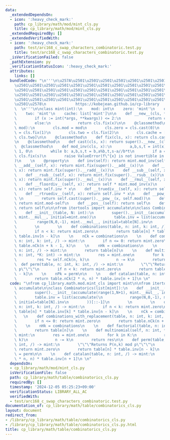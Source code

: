 ```yaml
---
data:
  _extendedDependsOn:
  - icon: ':heavy_check_mark:'
    path: cp_library/math/mod/mint_cls.py
    title: cp_library/math/mod/mint_cls.py
  _extendedRequiredBy: []
  _extendedVerifiedWith:
  - icon: ':heavy_check_mark:'
    path: test/arc168_c_swap_characters_combinatoric.test.py
    title: test/arc168_c_swap_characters_combinatoric.test.py
  _isVerificationFailed: false
  _pathExtension: py
  _verificationStatusIcon: ':heavy_check_mark:'
  attributes:
    links: []
  bundledCode: "\n'''\n\u257A\u2501\u2501\u2501\u2501\u2501\u2501\u2501\u2501\u2501\
    \u2501\u2501\u2501\u2501\u2501\u2501\u2501\u2501\u2501\u2501\u2501\u2501\u2501\
    \u2501\u2501\u2501\u2501\u2501\u2501\u2501\u2501\u2501\u2501\u2501\u2501\u2501\
    \u2501\u2501\u2501\u2501\u2501\u2501\u2501\u2501\u2501\u2501\u2501\u2501\u2501\
    \u2501\u2501\u2501\u2501\u2501\u2501\u2501\u2501\u2501\u2501\u2501\u2501\u2501\
    \u2501\u2578\n             https://kobejean.github.io/cp-library             \
    \  \n'''\n\nclass mint(int):\n    mod: int\n    zero: 'mint'\n    one: 'mint'\n\
    \    two: 'mint'\n    cache: list['mint']\n\n    def __new__(cls, *args, **kwargs):\n\
    \        if (x := int(*args, **kwargs)) <= 2:\n            return cls.cache[x]\n\
    \        else:\n            return cls.fix(x)\n\n    @classmethod\n    def set_mod(cls,\
    \ mod):\n        cls.mod = mod\n        cls.zero = cls.cast(0)\n        cls.one\
    \ = cls.fix(1)\n        cls.two = cls.fix(2)\n        cls.cache = [cls.zero, cls.one,\
    \ cls.two]\n\n    @classmethod\n    def fix(cls, x): return cls.cast(x%cls.mod)\n\
    \n    @classmethod\n    def cast(cls, x): return super().__new__(cls,x)\n\n  \
    \  @classmethod\n    def mod_inv(cls, x):\n        a,b,s,t = int(x), cls.mod,\
    \ 1, 0\n        while b: a,b,s,t = b,a%b,t,s-a//b*t\n        if a == 1: return\
    \ cls.fix(s)\n        raise ValueError(f\"{x} is not invertible in mod {cls.mod}\"\
    )\n    \n    @property\n    def inv(self): return mint.mod_inv(self)\n\n    def\
    \ __add__(self, x): return mint.fix(super().__add__(x))\n    def __radd__(self,\
    \ x): return mint.fix(super().__radd__(x))\n    def __sub__(self, x): return mint.fix(super().__sub__(x))\n\
    \    def __rsub__(self, x): return mint.fix(super().__rsub__(x))\n    def __mul__(self,\
    \ x): return mint.fix(super().__mul__(x))\n    def __rmul__(self, x): return mint.fix(super().__rmul__(x))\n\
    \    def __floordiv__(self, x): return self * mint.mod_inv(x)\n    def __rfloordiv__(self,\
    \ x): return self.inv * x\n    def __truediv__(self, x): return self * mint.mod_inv(x)\n\
    \    def __rtruediv__(self, x): return self.inv * x\n    def __pow__(self, x):\
    \ \n        return self.cast(super().__pow__(x, self.mod))\n    def __neg__(self):\
    \ return mint.mod-self\n    def __pos__(self): return self\n    def __abs__(self):\
    \ return self\n\n\nfrom itertools import accumulate\n\nclass Combinatorics(list[mint]):\n\
    \    def __init__(table, N: int):\n        super().__init__(accumulate(range(1,N+1),\
    \ mint.__mul__, initial=mint.one))\n        table.inv = list(accumulate(\n   \
    \         range(N,0,-1), mint.__mul__, initial=table[N].inv\n        ))[::-1]\n\
    \        \n        \n    def combinations(table, n: int, k: int, /) -> mint:\n\
    \        if n < k: return mint.zero\n        return table[n] * table.inv[k] *\
    \ table.inv[n - k]\n    \n    nCk = combinations\n    \n    def combinations_with_replacement(table,\
    \ n: int, k: int, /) -> mint:\n        if n <= 0: return mint.zero\n        return\
    \ table.nCk(n + k - 1, k)\n    \n    nHk = combinations\n    \n    def factorial(table,\
    \ n: int, /) -> mint:\n        return table[n]\n    \n    def multinomial(self,\
    \ n: int, *K: int) -> mint:\n        res = mint.one\n        for k in K:\n   \
    \         res *= self.nCk(n, k)\n            n -= k\n        return res\n\n  \
    \  def perm(table, n: int, k: int, /) -> mint:\n        \"\"\"Returns P(n,k) mod\
    \ p\"\"\"\n        if n < k: return mint.zero\n        return table[n] * table.inv[n\
    \ - k]\n    \n    nPk = perm\n\n    \n    def catalan(table, n: int, /) -> mint:\n\
    \        return table.nCk(2 * n, n) * table.inv[n + 1]\n \n"
  code: "\nfrom cp_library.math.mod.mint_cls import mint\n\nfrom itertools import\
    \ accumulate\n\nclass Combinatorics(list[mint]):\n    def __init__(table, N: int):\n\
    \        super().__init__(accumulate(range(1,N+1), mint.__mul__, initial=mint.one))\n\
    \        table.inv = list(accumulate(\n            range(N,0,-1), mint.__mul__,\
    \ initial=table[N].inv\n        ))[::-1]\n        \n        \n    def combinations(table,\
    \ n: int, k: int, /) -> mint:\n        if n < k: return mint.zero\n        return\
    \ table[n] * table.inv[k] * table.inv[n - k]\n    \n    nCk = combinations\n \
    \   \n    def combinations_with_replacement(table, n: int, k: int, /) -> mint:\n\
    \        if n <= 0: return mint.zero\n        return table.nCk(n + k - 1, k)\n\
    \    \n    nHk = combinations\n    \n    def factorial(table, n: int, /) -> mint:\n\
    \        return table[n]\n    \n    def multinomial(self, n: int, *K: int) ->\
    \ mint:\n        res = mint.one\n        for k in K:\n            res *= self.nCk(n,\
    \ k)\n            n -= k\n        return res\n\n    def perm(table, n: int, k:\
    \ int, /) -> mint:\n        \"\"\"Returns P(n,k) mod p\"\"\"\n        if n < k:\
    \ return mint.zero\n        return table[n] * table.inv[n - k]\n    \n    nPk\
    \ = perm\n\n    \n    def catalan(table, n: int, /) -> mint:\n        return table.nCk(2\
    \ * n, n) * table.inv[n + 1]\n \n"
  dependsOn:
  - cp_library/math/mod/mint_cls.py
  isVerificationFile: false
  path: cp_library/math/table/combinatorics_cls.py
  requiredBy: []
  timestamp: '2024-12-05 05:25:23+09:00'
  verificationStatus: LIBRARY_ALL_AC
  verifiedWith:
  - test/arc168_c_swap_characters_combinatoric.test.py
documentation_of: cp_library/math/table/combinatorics_cls.py
layout: document
redirect_from:
- /library/cp_library/math/table/combinatorics_cls.py
- /library/cp_library/math/table/combinatorics_cls.py.html
title: cp_library/math/table/combinatorics_cls.py
---
```

